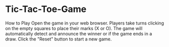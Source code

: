 # Tic-Tac-Toe-Game
How to Play Open the game in your web browser. Players take turns clicking on the empty squares to place their marks (X or O). The game will automatically detect and announce the winner or if the game ends in a draw. Click the "Reset" button to start a new game.

